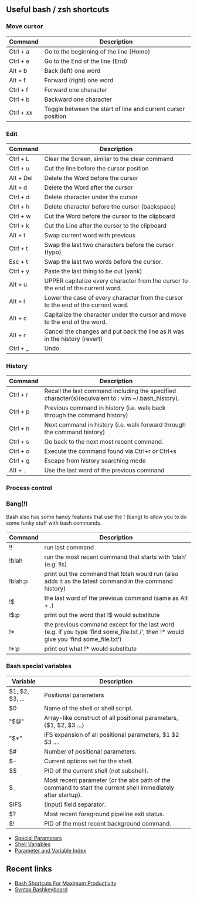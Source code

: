 ## Useful bash / zsh shortcuts

### Move cursor

| Command   | Description                                                  |
|-----------|--------------------------------------------------------------|
| Ctrl + a  | Go to the beginning of the line (Home)                       |
| Ctrl + e  | Go to the End of the line (End)                              |
| Alt + b   | Back (left) one word                                         |
| Alt + f   | Forward (right) one word                                     |
| Ctrl + f  | Forward one character                                        |
| Ctrl + b  | Backward one character                                       |
| Ctrl + xx | Toggle between the start of line and current cursor position |

### Edit

| Command   | Description                                                                       |
|-----------|-----------------------------------------------------------------------------------|
| Ctrl + L  | Clear the Screen, similar to the clear command                                    |
| Ctrl + u  | Cut the line before the cursor position                                           |
| Alt + Del | Delete the Word before the cursor                                                 |
| Alt + d   | Delete the Word after the cursor                                                  |
| Ctrl + d  | Delete character under the cursor                                                 |
| Ctrl + h  | Delete character before the cursor (backspace)                                    |
| Ctrl + w  | Cut the Word before the cursor to the clipboard                                   |
| Ctrl + k  | Cut the Line after the cursor to the clipboard                                    |
| Alt + t   | Swap current word with previous                                                   |
| Ctrl + t  | Swap the last two characters before the cursor (typo)                             |
| Esc + t   | Swap the last two words before the cursor.                                        |
| Ctrl + y  | Paste the last thing to be cut (yank)                                             |
| Alt + u   | UPPER capitalize every character from the cursor to the end of the current word.  |
| Alt + l   | Lower the case of every character from the cursor to the end of the current word. |
| Alt + c   | Capitalize the character under the cursor and move to the end of the word.        |
| Alt + r   | Cancel the changes and put back the line as it was in the history (revert)        |
| Сtrl + _  | Undo                                                                              |

### History

| Command  | Description                                                                                        |
|----------|----------------------------------------------------------------------------------------------------|
| Ctrl + r | Recall the last command including the specified character(s)(equivalent to : vim ~/.bash_history). |
| Ctrl + p | Previous command in history (i.e. walk back through the command history)                           |
| Ctrl + n | Next command in history (i.e. walk forward through the command history)                            |
| Ctrl + s | Go back to the next most recent command.                                                           |
| Ctrl + o | Execute the command found via Ctrl+r or Ctrl+s                                                     |
| Ctrl + g | Escape from history searching mode                                                                 |
| Alt + .  | Use the last word of the previous command                                                          |

### Process control

### Bang(!)
Bash also has some handy features that use the ! (bang) to allow you to do some funky stuff with bash commands.

| Command | Description                                                                                                                          |
|---------|--------------------------------------------------------------------------------------------------------------------------------------|
| !!      | run last command                                                                                                                     |
| !blah   | run the most recent command that starts with ‘blah’ (e.g. !ls)                                                                       |
| !blah:p | print out the command that !blah would run (also adds it as the latest command in the command history)                               |
| !$      | the last word of the previous command (same as Alt + .)                                                                              |
| !$:p    | print out the word that !$ would substitute                                                                                          |
| !*      | the previous command except for the last word (e.g. if you type ‘find some_file.txt /‘, then !* would give you ‘find some_file.txt‘) |
| !*:p    | print out what !* would substitute                                                                                                   |

### Bash special variables

| Variable        | Description                                                                                                  |
|-----------------|--------------------------------------------------------------------------------------------------------------|
| $1, $2, $3, ... | Positional parameters                                                                                        |
| $0              | Name of the shell or shell script.                                                                           |
| "$@"            | Array-like construct of all positional parameters, {$1, $2, $3 ...}                                          |
| "$*"            | IFS expansion of all positional parameters, $1 $2 $3 ....                                                    |
| $#              | Number of positional parameters.                                                                             |
| $-              | Current options set for the shell.                                                                           |
| $$              | PID of the current shell (not subshell).                                                                     |
| $_              | Most recent parameter (or the abs path of the command to start the current shell immediately after startup). |
| $IFS            | (input) field separator.                                                                                     |
| $?              | Most recent foreground pipeline exit status.                                                                 |
| $!              | PID of the most recent background command.                                                                   |

* [Special Parameters](https://www.gnu.org/software/bash/manual/html_node/Special-Parameters.html)
* [Shell Variables](https://www.gnu.org/software/bash/manual/html_node/Shell-Variables.html)
* [Parameter and Variable Index](https://www.gnu.org/software/bash/manual/html_node/Variable-Index.html)

## Recent links
* [Bash Shortcuts For Maximum Productivity](http://www.skorks.com/2009/09/bash-shortcuts-for-maximum-productivity/)
* [Syntax Bashkeyboard](http://ss64.com/osx/syntax-bashkeyboard.html)
